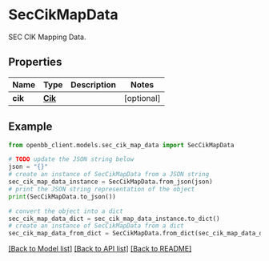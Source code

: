 # SecCikMapData

SEC CIK Mapping Data.

## Properties

Name | Type | Description | Notes
------------ | ------------- | ------------- | -------------
**cik** | [**Cik**](Cik.md) |  | [optional] 

## Example

```python
from openbb_client.models.sec_cik_map_data import SecCikMapData

# TODO update the JSON string below
json = "{}"
# create an instance of SecCikMapData from a JSON string
sec_cik_map_data_instance = SecCikMapData.from_json(json)
# print the JSON string representation of the object
print(SecCikMapData.to_json())

# convert the object into a dict
sec_cik_map_data_dict = sec_cik_map_data_instance.to_dict()
# create an instance of SecCikMapData from a dict
sec_cik_map_data_from_dict = SecCikMapData.from_dict(sec_cik_map_data_dict)
```
[[Back to Model list]](../README.md#documentation-for-models) [[Back to API list]](../README.md#documentation-for-api-endpoints) [[Back to README]](../README.md)


